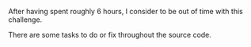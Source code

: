 After having spent roughly 6 hours, I consider to be out of time with this challenge. 

There are some tasks to do or fix throughout the source code.